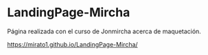 # LandingPage-Mircha
Página realizada con el curso de Jonmircha acerca de maquetación.

https://mirato1.github.io/LandingPage-Mircha/
